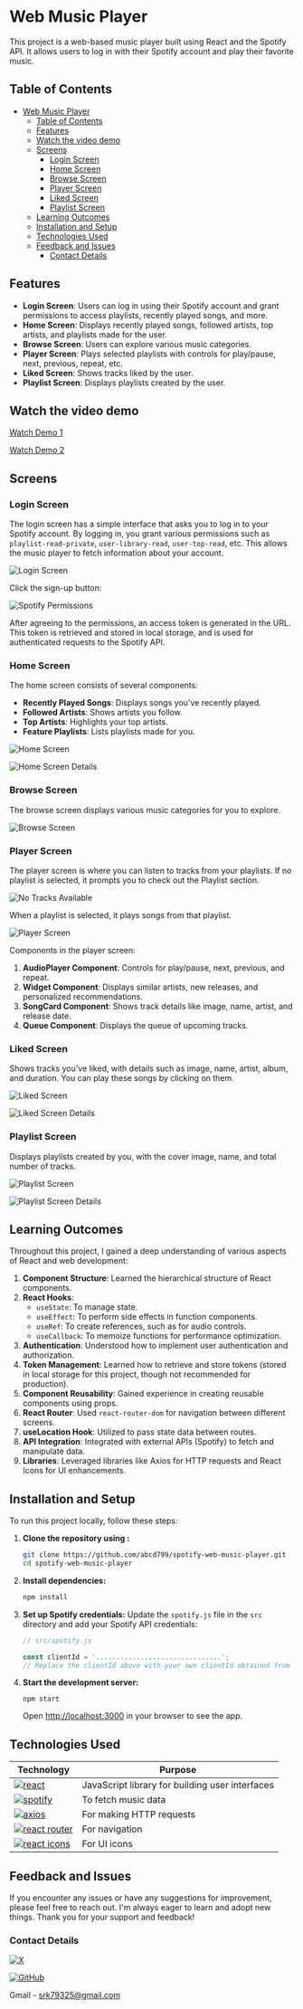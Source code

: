 # Web Music Player

This project is a web-based music player built using React and the Spotify API. It allows users to log in with their Spotify account and play their favorite music.

## Table of Contents

- [Web Music Player](#web-music-player)
  - [Table of Contents](#table-of-contents)
  - [Features](#features)
  - [Watch the video demo](#watch-the-video-demo)
  - [Screens](#screens)
    - [Login Screen](#login-screen)
    - [Home Screen](#home-screen)
    - [Browse Screen](#browse-screen)
    - [Player Screen](#player-screen)
    - [Liked Screen](#liked-screen)
    - [Playlist Screen](#playlist-screen)
  - [Learning Outcomes](#learning-outcomes)
  - [Installation and Setup](#installation-and-setup)
  - [Technologies Used](#technologies-used)
  - [Feedback and Issues](#feedback-and-issues)
    - [Contact Details](#contact-details)

## Features

- **Login Screen**: Users can log in using their Spotify account and grant permissions to access playlists, recently played songs, and more.
- **Home Screen**: Displays recently played songs, followed artists, top artists, and playlists made for the user.
- **Browse Screen**: Users can explore various music categories.
- **Player Screen**: Plays selected playlists with controls for play/pause, next, previous, repeat, etc.
- **Liked Screen**: Shows tracks liked by the user.
- **Playlist Screen**: Displays playlists created by the user.
  
## Watch the video demo

[Watch Demo 1](https://github.com/abcd799/Web-Music-Player/assets/154737521/b13f9341-7ec6-44c3-8580-3f410f067996)

[Watch Demo 2](https://github.com/abcd799/Web-Music-Player/assets/154737521/e6665ecd-df5a-4d36-8ebf-2b948872e857)

## Screens

### Login Screen

The login screen has a simple interface that asks you to log in to your Spotify account. By logging in, you grant various permissions such as `playlist-read-private`, `user-library-read`, `user-top-read`, etc. This allows the music player to fetch information about your account.

![Login Screen](https://github.com/abcd799/Web-Music-Player/assets/154737521/c6c11a5c-1e40-4968-b902-8509559e6265)

Click the sign-up button:

![Spotify Permissions](https://github.com/abcd799/Web-Music-Player/assets/154737521/5e57041c-33de-4787-a376-498176f3daf5)

After agreeing to the permissions, an access token is generated in the URL. This token is retrieved and stored in local storage, and is used for authenticated requests to the Spotify API.

### Home Screen

The home screen consists of several components:

- **Recently Played Songs**: Displays songs you've recently played.
- **Followed Artists**: Shows artists you follow.
- **Top Artists**: Highlights your top artists.
- **Feature Playlists**: Lists playlists made for you.

![Home Screen](https://github.com/abcd799/Web-Music-Player/assets/154737521/b86d897d-46b5-4372-97ed-b577963de7ca)

![Home Screen Details](https://github.com/abcd799/Web-Music-Player/assets/154737521/f4f52706-f5f0-4b09-b397-91186fd1842c)

### Browse Screen

The browse screen displays various music categories for you to explore.

![Browse Screen](https://github.com/abcd799/Web-Music-Player/assets/154737521/cb195bd9-a916-46ee-a59a-a543511b7db1)

### Player Screen

The player screen is where you can listen to tracks from your playlists. If no playlist is selected, it prompts you to check out the Playlist section.

![No Tracks Available](https://github.com/abcd799/Web-Music-Player/assets/154737521/c9f90b2f-7c03-48db-9543-b5c53dd89d66)

When a playlist is selected, it plays songs from that playlist.

![Player Screen](https://github.com/abcd799/Web-Music-Player/assets/154737521/2f957df1-8254-4e25-b976-ca83c4f09463)

Components in the player screen:

1. **AudioPlayer Component**: Controls for play/pause, next, previous, and repeat.
2. **Widget Component**: Displays similar artists, new releases, and personalized recommendations.
3. **SongCard Component**: Shows track details like image, name, artist, and release date.
4. **Queue Component**: Displays the queue of upcoming tracks.

### Liked Screen

Shows tracks you've liked, with details such as image, name, artist, album, and duration. You can play these songs by clicking on them.

![Liked Screen](https://github.com/abcd799/Web-Music-Player/assets/154737521/45b0cc19-38a9-492d-9290-16feaedb6fd9)

![Liked Screen Details](https://github.com/abcd799/Web-Music-Player/assets/154737521/caf68211-585c-459c-855d-a953072a855a)

### Playlist Screen

Displays playlists created by you, with the cover image, name, and total number of tracks.

![Playlist Screen](https://github.com/abcd799/Web-Music-Player/assets/154737521/ada3105c-26ed-45ed-8c83-0c4dd4e1dd2c)

![Playlist Screen Details](https://github.com/abcd799/Web-Music-Player/assets/154737521/d61bdd46-4a33-484d-a496-be5e5342e481)

## Learning Outcomes

Throughout this project, I gained a deep understanding of various aspects of React and web development:

1. **Component Structure**: Learned the hierarchical structure of React components.
2. **React Hooks**:
    - `useState`: To manage state.
    - `useEffect`: To perform side effects in function components.
    - `useRef`: To create references, such as for audio controls.
    - `useCallback`: To memoize functions for performance optimization.
3. **Authentication**: Understood how to implement user authentication and authorization.
4. **Token Management**: Learned how to retrieve and store tokens (stored in local storage for this project, though not recommended for production).
5. **Component Reusability**: Gained experience in creating reusable components using props.
6. **React Router**: Used `react-router-dom` for navigation between different screens.
7. **useLocation Hook**: Utilized to pass state data between routes.
8. **API Integration**: Integrated with external APIs (Spotify) to fetch and manipulate data.
9. **Libraries**: Leveraged libraries like Axios for HTTP requests and React Icons for UI enhancements.

## Installation and Setup

To run this project locally, follow these steps:

1. **Clone the repository using :**

    ```sh
    git clone https://github.com/abcd799/spotify-web-music-player.git
    cd spotify-web-music-player
    ```

2. **Install dependencies:**

    ```sh
    npm install
    ```

3. **Set up Spotify credentials:**
    Update the `spotify.js` file in the `src` directory and add your Spotify API credentials:

    ```javascript
    // src/spotify.js

    const clientId = '...............................';
    // Replace the clientId above with your own clientId obtained from the Spotify Developer Dashboard
    
    ```

4. **Start the development server:**

    ```ssh
    npm start
    ```

    Open [http://localhost:3000](http://localhost:3000) in your browser to see the app.

## Technologies Used

|Technology|Purpose|
|---|---|
| [![react](https://img.shields.io/badge/React-20232A?style=for-the-badge&logo=react&logoColor=61DAFB)](https://react.dev/)| JavaScript library for building user interfaces|
| [![spotify](https://img.shields.io/badge/Spotify_For_Developers-1ED760?&style=for-the-badge&logo=spotify&logoColor=white)](https://developer.spotify.com/)| To fetch music data|
| [![axios](https://img.shields.io/badge/axios-671ddf?&style=for-the-badge&logo=axios&logoColor=white)](https://axios-http.com/)| For making HTTP requests|
| [![react router](https://img.shields.io/badge/React_Router-CA4245?style=for-the-badge&logo=react-router&logoColor=white)](https://reactrouter.com/en/main)| For navigation|
| [![react icons](https://img.shields.io/badge/React_Icons-E91E63?style=for-the-badge&logo=semanticuireact&logoColor=white)](https://react-icons.github.io/react-icons/)| For UI icons|

## Feedback and Issues

If you encounter any issues or have any suggestions for improvement, please feel free to reach out. I'm always eager to learn and adopt new things. Thank you for your support and feedback!

### Contact Details

 [![X](https://img.shields.io/badge/Twitter-%23000000.svg?style=Social&logo=X&logoColor=white)](https://x.com/abhi22411)

 [![GitHub](https://img.shields.io/badge/github-%23121011.svg?style=for-the-badge&logo=github&logoColor=white)](https://github.com/abcd799)

 Gmail - <srk79325@gmail.com>
